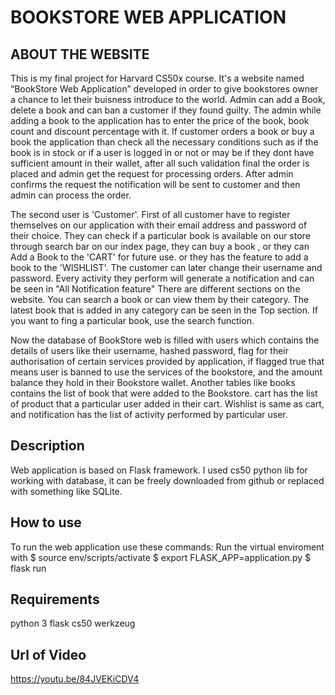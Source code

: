 # BOOKSTORE WEB APPLICATION
## ABOUT THE WEBSITE
This is my final project for Harvard CS50x course. It's a website named “BookStore Web Application” developed in order to give bookstores owner a chance to let their buisness introduce to the world. Admin can add a Book, delete a book and can ban a customer if they found guilty. The admin while adding a book to the application has to enter the price of the book, book count and discount percentage with it. If customer orders a book or buy a book the application than check all the necessary conditions such as if the book is in stock or if a user is logged in or not or may be if they dont have sufficient amount in their wallet, after all such validation final the order is placed and admin get the request for processing orders. After admin confirms the request the notification will be sent to customer and then admin can process the order.

The second user is 'Customer'. First of all customer have to register themselves on our application with their email address and password of their choice. They can check if a particular book is available on our store through search bar on our index page, they can buy a book , or they can Add a Book to the 'CART' for future use. or they has the feature to add a book to the 'WISHLIST'. The customer can later change their username and password. Every activity they perform will generate a notification and can be seen in "All Notification feature"
There are different sections on the website. You can search a book or can view them by their category. The latest book that is added in any category can be seen in the Top section. If you want to fing a particular book, use the search function.

Now the database of BookStore web is filled with users which contains the details of users like their username, hashed password, flag for their authorisation of certain services provided by application, if flagged true that means user is banned to use the services of the bookstore, and the amount balance they hold in their Bookstore wallet. Another tables like books contains the list of book that were added to the Bookstore. cart has the list of product that a particular user added in their cart. Wishlist is same as cart, and notification has the list of activity performed by particular user.

## Description
Web application is based on Flask framework. I used cs50 python lib for working with database, it can be freely downloaded from github or replaced with something like SQLite.

## How to use
To run the web application use these commands:
Run the virtual enviroment with
$ source env/scripts/activate
$ export FLASK_APP=application.py
$ flask run

## Requirements
python 3
flask
cs50
werkzeug

## Url of Video
https://youtu.be/84JVEKiCDV4